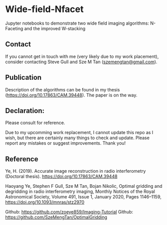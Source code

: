 # Wide-field-Nfacet
Jupyter notebooks to demonstrate two wide field imaging algorithms: N-Faceting and the improved W-stacking

## Contact

If you cannot get in touch with me (very likely due to my work placement), consider contacting Steve Gull and Sze M Tan (szemengtan@gmail.com). 

## Publication

Description of the algorithms can be found in my thesis (https://doi.org/10.17863/CAM.39448). The paper is on the way.

## Declaration: 

Please consult for reference. 

Due to my upcomming work replacement, I cannot update this repo as I wish, but there are certainly many things to check and update. Please report any mistakes or suggest improvements. Thank you!

## Reference

Ye, H. (2019). Accurate image reconstruction in radio interferometry (Doctoral thesis). https://doi.org/10.17863/CAM.39448

Haoyang Ye, Stephen F Gull, Sze M Tan, Bojan Nikolic, Optimal gridding and degridding in radio interferometry imaging, Monthly Notices of the Royal Astronomical Society, Volume 491, Issue 1, January 2020, Pages 1146–1159, https://doi.org/10.1093/mnras/stz2970

Github: https://github.com/zoeye859/Imaging-Tutorial
Github: https://github.com/SzeMengTan/OptimalGridding
